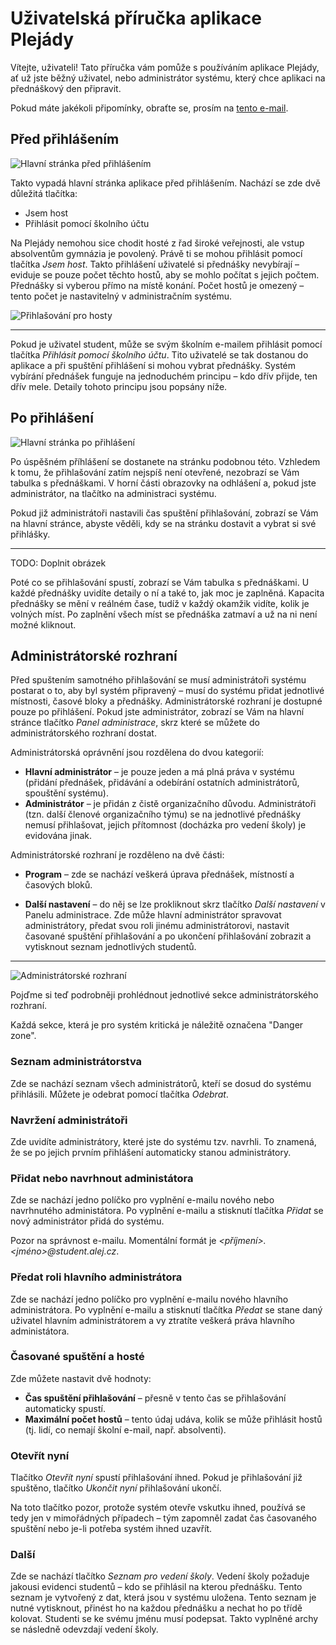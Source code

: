 # Uživatelská příručka aplikace Plejády

Vítejte, uživateli! Tato příručka vám pomůže s používáním aplikace Plejády, ať už jste běžný uživatel, nebo administrátor systému, který chce aplikaci na přednáškový den připravit.

Pokud máte jakékoli připomínky, obraťte se, prosím na [tento e-mail](mailto:nitram.rosenberg@gmail.com).

## Před přihlášením

![Hlavní stránka před přihlášením](docs_images/login.png)

Takto vypadá hlavní stránka aplikace před přihlášením. Nachází se zde dvě důležitá tlačítka:

  * Jsem host
  * Přihlásit pomocí školního účtu

Na Plejády nemohou sice chodit hosté z řad široké veřejnosti, ale vstup absolventům gymnázia je povolený. Právě ti se mohou přihlásit pomocí tlačítka *Jsem host*. Takto přihlášení uživatelé si přednášky nevybírají – eviduje se pouze počet těchto hostů, aby se mohlo počítat s jejich počtem. Přednášky si vyberou přímo na místě konání. Počet hostů je omezený – tento počet je nastavitelný v administračním systému.

![Přihlašování pro hosty](docs_images/guest.png)

---

Pokud je uživatel student, může se svým školním e-mailem přihlásit pomocí tlačítka *Přihlásit pomocí školního účtu*. Tito uživatelé se tak dostanou do aplikace a při spuštění přihlášení si mohou vybrat přednášky. Systém vybírání přednášek funguje na jednoduchém principu – kdo dřív přijde, ten dřív mele. Detaily tohoto principu jsou popsány níže.

## Po přihlášení

![Hlavní stránka po přihlášení](docs_images/main.png)

Po úspěšném příhlášení se dostanete na stránku podobnou této. Vzhledem k tomu, že přihlašování zatím nejspíš není otevřené, nezobrazí se Vám tabulka s přednáškami. V horní části obrazovky na odhlášení a, pokud jste administrátor, na tlačítko na administraci systému.

Pokud již administrátoři nastavili čas spuštění přihlašování, zobrazí se Vám na hlavní stránce, abyste věděli, kdy se na stránku dostavit a vybrat si své přihlášky.

---

TODO: Doplnit obrázek

Poté co se přihlašování spustí, zobrazí se Vám tabulka s přednáškami. U každé přednášky uvidíte detaily o ní a také to, jak moc je zaplněná. Kapacita přednášky se mění v reálném čase, tudíž v každý okamžik vidíte, kolik je volných míst. Po zaplnění všech míst se přednáška zatmaví a už na ni není možné kliknout.

## Administrátorské rozhraní

Před spuštením samotného přihlašování se musí administrátoři systému postarat o to, aby byl systém připravený – musí do systému přidat jednotlivé místnosti, časové bloky a přednášky. Administrátorské rozhraní je dostupné pouze po přihlášení. Pokud jste administrátor, zobrazí se Vám na hlavní stránce tlačítko *Panel administrace*, skrz které se můžete do administrátorského rozhraní dostat.

Administrátorská oprávnění jsou rozdělena do dvou kategorií:

* **Hlavní administrátor** – je pouze jeden a má plná práva v systému (přidání přednášek, přidávání a odebírání ostatních administrátorů, spouštění systému).
* **Administrátor** – je přidán z čistě organizačního důvodu. Administrátoři (tzn. další členové organizačního týmu) se na jednotlivé přednášky nemusí přihlašovat, jejich přítomnost (docházka pro vedení školy) je evidována jinak.

Administrátorské rozhraní je rozděleno na dvě části:

* **Program** – zde se nachází veškerá úprava přednášek, místností a časových bloků.

* **Další nastavení** – do něj se lze prokliknout skrz tlačítko *Další nastavení* v Panelu administrace. Zde může hlavní administrátor spravovat administrátory, předat svou roli jinému administrátorovi, nastavit časované spuštění přihlašování a po ukončení přihlašování zobrazit a vytisknout seznam jednotlivých studentů.

---

![Administrátorské rozhraní](docs_images/admin.png)

Pojďme si teď podrobněji prohlédnout jednotlivé sekce administrátorského rozhraní.

Každá sekce, která je pro systém kritická je náležitě označena "Danger zone".

### Seznam administrátorstva

Zde se nachází seznam všech administrátorů, kteří se dosud do systému přihlásili. Můžete je odebrat pomocí tlačítka *Odebrat*.

### Navržení administrátoři

Zde uvidíte administrátory, které jste do systému tzv. navrhli. To znamená, že se po jejich prvním přihlášení automaticky stanou administrátory.

### Přidat nebo navrhnout administátora

Zde se nachází jedno políčko pro vyplnění e-mailu nového nebo navrhnutého administátora. Po vyplnění e-mailu a stisknutí tlačítka *Přidat* se nový administrátor přidá do systému.

Pozor na správnost e-mailu. Momentální formát je *<příjmení>.<jméno>@student.alej.cz*.

### Předat roli hlavního administrátora

Zde se nachází jedno políčko pro vyplnění e-mailu nového hlavního administrátora. Po vyplnění e-mailu a stisknutí tlačítka *Předat* se stane daný uživatel hlavním administrátorem a vy ztratíte veškerá práva hlavního administátora.

### Časované spuštění a hosté

Zde můžete nastavit dvě hodnoty:

* **Čas spuštění přihlašování** – přesně v tento čas se přihlašování automaticky spustí.
* **Maximální počet hostů** – tento údaj udáva, kolik se může přihlásit hostů (tj. lidí, co nemají školní e-mail, např. absolventi).

### Otevřít nyní

Tlačítko *Otevřít nyní* spustí přihlašování ihned. Pokud je přihlašování již spuštěno, tlačítko *Ukončit nyní* přihlašování ukončí.

Na toto tlačítko pozor, protože systém otevře vskutku ihned, používá se tedy jen v mimořádných případech – tým zapomněl zadat čas časovaného spuštění nebo je-li potřeba systém ihned uzavřít.

### Další

Zde se nachází tlačítko *Seznam pro vedení školy*. Vedení školy požaduje jakousi evidenci studentů – kdo se přihlásil na kterou přednášku. Tento seznam je vytvořený z dat, která jsou v systému uložena. Tento seznam je nutné vytisknout, přinést ho na každou přednášku a nechat ho po třídě kolovat. Studenti se ke svému jménu musí podepsat. Takto vyplněné archy se následně odevzdají vedení školy.
